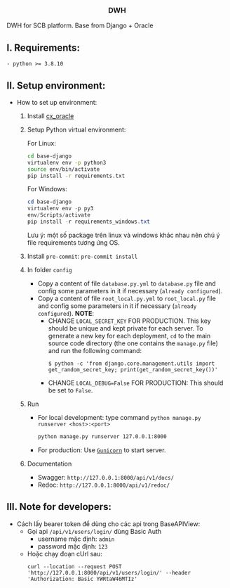 <!-- PROJECT LOGO -->
<div align="center"><br />
<p align="center" style="width: 100%">

<h3 align="center">DWH</h3>
</p>
</div>


DWH for SCB platform. Base from Django + Oracle

## I. Requirements:
    - python >= 3.8.10

## II. Setup environment:
- How to set up environment:
    1. Install [cx_oracle](https://cx-oracle.readthedocs.io/en/latest/user_guide/installation.html)
    2. Setup Python virtual environment:

        For Linux:
        ```sh
        cd base-django
        virtualenv env -p python3
        source env/bin/activate
        pip install -r requirements.txt
        ```

        For Windows:
        ```powershell
        cd base-django
        virtualenv env -p py3
        env/Scripts/activate
        pip install -r requirements_windows.txt
        ```

        Lưu ý: một số package trên linux và windows khác nhau nên chú ý file requirements tương ứng OS.
    3. Install ``pre-commit``: `pre-commit install`
    4. In folder `config`
        - Copy a content of file `database.py.yml` to `database.py` file and config some parameters in it if necessary (`already configured`).
        - Copy a content of file `root_local.py.yml` to `root_local.py` file and config some parameters in it if necessary (`already configured`).
            **NOTE**:
            - CHANGE `LOCAL_SECRET_KEY` FOR PRODUCTION. This key should be unique and kept private for each server. To generate a new key for each deployment, `cd` to the main source code directory (the one contains the `manage.py` file) and run the following command:
                ```shell
                $ python -c 'from django.core.management.utils import get_random_secret_key; print(get_random_secret_key())'
                ```
            - CHANGE `LOCAL_DEBUG=False` FOR PRODUCTION: This should be set to `False`.

    5. Run
        - For local development: type command `python manage.py runserver <host>:<port>`
            ```sh
            python manage.py runserver 127.0.0.1:8000
            ```
        - For production: Use [`Gunicorn`](https://docs.djangoproject.com/en/3.2/howto/deployment/wsgi/gunicorn/) to start server.

    6. Documentation
        - Swagger: `http://127.0.0.1:8000/api/v1/docs/`
        - Redoc: `http://127.0.0.1:8000/api/v1/redoc/`


## III. Note for developers:
- Cách lấy bearer token để dùng cho các api trong BaseAPIView:
    -  Gọi api `/api/v1/users/login/` dùng Basic Auth
        -  username mặc định:  `admin`
    	-  password mặc định:  `123`
    -  Hoặc chạy đoạn cUrl sau:
        ```curl
        curl --location --request POST 'http://127.0.0.1:8000/api/v1/users/login/' --header 'Authorization: Basic YWRtaW46MTIz'
        ```
